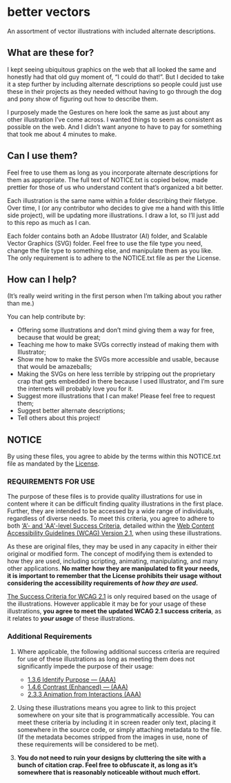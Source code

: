 # better vectors
An assortment of vector illustrations with included alternate descriptions. 
## What are these for?
I kept seeing ubiquitous graphics on the web that all looked the same and honestly had that old guy moment of, “I could do that!”. But I decided to take it a step further by including alternate descriptions so people could just use these in their projects as they needed without having to go through the dog and pony show of figuring out how to describe them.

I purposely made the Gestures on here look the same as just about any other illustration I’ve come across. I wanted things to seem as consistent as possible on the web. And I didn’t want anyone to have to pay for something that took me about 4 minutes to make.  
## Can I use them?
Feel free to use them as long as you incorporate alternate descriptions for them as appropriate. The full text of NOTICE.txt is copied below, made prettier for those of us who understand content that’s organized a bit better.

Each illustration is the same name within a folder describing their filetype. Over time, I (or any contributor who decides to give me a hand with this little side project), will be updating more illustrations. I draw a lot, so I’ll just add to this repo as much as I can. 

Each folder contains both an Adobe Illustrator (AI) folder, and Scalable Vector Graphics (SVG) folder. Feel free to use the file type you need, change the file type to something else, and manipulate them as you like. The only requirement is to adhere to the NOTICE.txt file as per the License.
## How can I help?
(It’s really weird writing in the first person when I’m talking about you rather than  me.)

You can help contribute by:

- Offering some illustrations and don’t mind giving them a way for free, because that would be great;
- Teaching me how to make SVGs correctly instead of making them with Illustrator;
- Show me how to make the SVGs more accessible and usable, because that would be amazeballs;
- Making the SVGs on here less terrible by stripping out the proprietary crap that gets embedded in there because I used Illustrator, and I’m sure the internets will probably love you for it.
- Suggest more illustrations that I can make! Please feel free to request them;
- Suggest better alternate descriptions;
- Tell others about this project!
## NOTICE
By using these files, you agree to abide by the terms within this NOTICE.txt file as mandated by the [License][1].
### REQUIREMENTS FOR USE
The purpose of these files is to provide quality illustrations for use in content where it can be difficult finding quality illustrations in the first place. Further, they are intended to be accessed by a wide range of individuals, regardless of diverse needs. To meet this criteria, you agree to adhere to both [‘A’- and 'AA'-level Success Criteria][2], detailed within the [Web Content Accessibility Guidelines (WCAG) Version 2.1][3], when using these illustrations. 

As these are original files, they may be used in any capacity in either their original or modified form. The concept of modifying them is extended to how they are used, including scripting, animating, manipulating, and many other applications. **No matter how they are manipulated to fit your needs, it is important to remember that the License prohibits their usage without considering the accessibility requirements of *how they are used*.**

[The Success Criteria for WCAG 2.1][4] is only required based on the usage of the illustrations. However applicable it may be for your usage of these illustrations, **you agree to meet the updated WCAG 2.1 success criteria**, as it relates to ***your usage*** of these illustrations. 

### Additional Requirements
1. Where applicable, the following additional success criteria are required for use of these illustrations as long as meeting them does not significantly impede the purpose of their usage:

	- [1.3.6 Identify Purpose — (AAA)][5]
	- [1.4.6 Contrast (Enhanced) — (AAA)][6]
	- [2.3.3 Animation from Interactions (AAA)][7]

2. Using these illustrations means you agree to link to this project somewhere on your site that is programmatically accessible. You can meet these criteria by including it in screen reader only text, placing it somewhere in the source code, or simply attaching metadata to the file. (If the metadata becomes stripped from the images in use, none of these requirements will be considered to be met).
3. **You do not need to ruin your designs by cluttering the site with a bunch of citation crap. Feel free to obfuscate it, as long as it’s somewhere that is reasonably noticeable without much effort.**

[1]:	LICENSE.md "License for better vectors"
[2]:	https://www.w3.org/TR/WCAG21/#wcag-2-layers-of-guidance "WCAG Layers of Guidance"
[3]:	https://www.w3.org/TR/WCAG21/ "WCAG 2.1"
[4]:	https://www.w3.org/WAI/WCAG21/Understanding/intro#understanding-the-four-principles-of-accessibility "Using the POUR method to meet WCAG 2.1"
[5]:	https://www.w3.org/WAI/WCAG21/quickref/#identify-purpose "How to meet Identify Purpose"
[6]:	https://www.w3.org/WAI/WCAG21/quickref/#contrast-enhanced "How to meet Contrast (Enhanced)"
[7]:	https://www.w3.org/WAI/WCAG21/quickref/#animation-from-interactions "How to meet Animation from Interactions"
